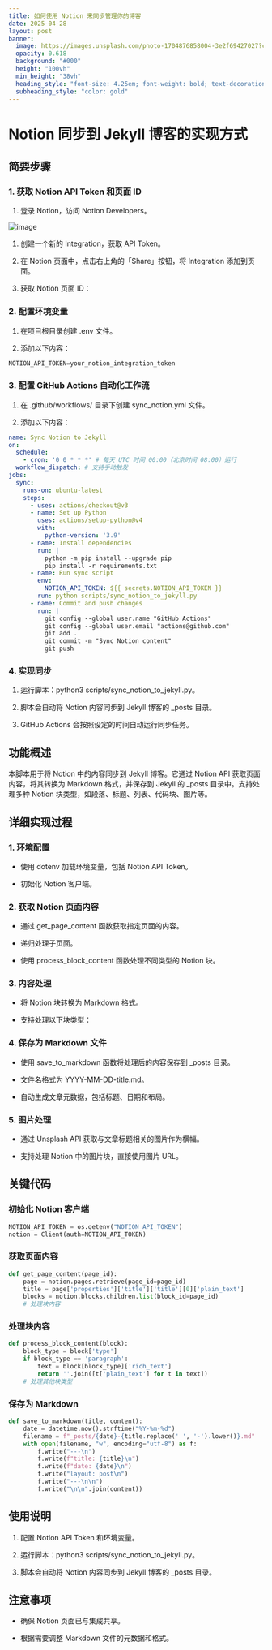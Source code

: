 ```yaml
---
title: 如何使用 Notion 来同步管理你的博客
date: 2025-04-28
layout: post
banner:
  image: https://images.unsplash.com/photo-1704876858004-3e2f69427027?crop=entropy&cs=tinysrgb&fit=max&fm=jpg&ixid=M3w2OTIwMzJ8MHwxfHJhbmRvbXx8fHx8fHx8fDE3NDU4MDQ3ODV8&ixlib=rb-4.0.3&q=80&w=1080
  opacity: 0.618
  background: "#000"
  height: "100vh"
  min_height: "38vh"
  heading_style: "font-size: 4.25em; font-weight: bold; text-decoration: underline"
  subheading_style: "color: gold"
---
```


# Notion 同步到 Jekyll 博客的实现方式

## 简要步骤

### 1. 获取 Notion API Token 和页面 ID

1. 登录 Notion，访问 Notion Developers。

![image](https://prod-files-secure.s3.us-west-2.amazonaws.com/a7a0cc5a-89b9-4cda-8686-1fba0ca52f40/d19c1afe-dea5-4312-9333-786b0ba83054/image.png?X-Amz-Algorithm=AWS4-HMAC-SHA256&X-Amz-Content-Sha256=UNSIGNED-PAYLOAD&X-Amz-Credential=ASIAZI2LB466QMYPIMPK%2F20250428%2Fus-west-2%2Fs3%2Faws4_request&X-Amz-Date=20250428T014625Z&X-Amz-Expires=3600&X-Amz-Security-Token=IQoJb3JpZ2luX2VjENH%2F%2F%2F%2F%2F%2F%2F%2F%2F%2FwEaCXVzLXdlc3QtMiJGMEQCIG1MtxKIkKvzLL1l7Yl7pGfY%2Bs0MtWEao1qWunbOYwBoAiA1%2Fdd0vkntQwtroGPBZaQkKR2TUiJj4SGt84n%2BCgLwvir%2FAwhqEAAaDDYzNzQyMzE4MzgwNSIM1QnuPqLBOvfwy1XSKtwDNjPkPRuLoiubq1Qjb2j3%2BWV3q3LE39AHitseR8cduMdhVXk9ks9YL0HkEbcKiggFMR1GuHNUChcZsA1xAGJLlp%2B9wuR%2BIlroj6tBcmZDhKiRHa0UtnKK3ri8gb%2B4ST7WEplOrbDbtQKUJGGvhPZL8%2Bz3u%2Biss7yNCVvLCm%2BIfj6Fcwbzfe6SOsvJA5iPg2YTWKKy5lvY354kz7FgzuRAE1wxsDcM17r7xU4D31lAUN9l4ChLxDkdLT%2F8VFNEKhCaNWnuhMw3req6FCQ5wzuokGym3m6Mmq4R%2FaqYcTCQSxSkfiphhMe%2F8PJrOA78YtSd5uHYqRphbbDH4yvZ2YEResAC33SUKiYlA7TGhj%2FCYh%2Ff2sVW1IdS59lSwX4VeLh4LDAK%2FmpjyNMXQt68j7DvfnrkxiZEBtLMxdbqlDXtNjG0Gw4kYu6cs2IrZOV3RGXa9PGF24JCCX0CHI5X2F6GvrXuuoWGfzdWrnLoVOpdySM0XV9aFUT9Lc1VB9hG8YUR%2Bdc0J9XZADTDDyJrppjkfSkP%2BKNbLCg3UY0Of0AE9EspnnODc1NZAvtjolg29gnq73XWCAEowYdjcr0z%2BXfBXuMSXceUCUgUY4nCBqX5UQ7A3XT9UR4Vc8Pzc2AwsqK7wAY6pgGObRfkXA4GobznPv1%2FHCKCjR4pP0jsvE6ix6mDy0z4PQTOpPiSn2PgdTeh5b72ChkULxU%2B%2BJn%2FadOfEZVXObCFFODBizEhC1H6SVAuGJ47NQDy2jns6aMzoUVQX3RtPOgTwarR%2FpZzNc9FKXgL2LqXww8w4mTkbM2eOnhYwUBvnAv%2FKAi%2Fb%2Bd6qXXHa3zBwjKvlGxIw9SNjqVsbJVZ%2Fs9lp47XL2Am&X-Amz-Signature=dd3cb517e81f741ef36cc2938972360fe33d8ad6825ea03c73c699f92603db46&X-Amz-SignedHeaders=host&x-id=GetObject)

1. 创建一个新的 Integration，获取 API Token。

1. 在 Notion 页面中，点击右上角的「Share」按钮，将 Integration 添加到页面。

1. 获取 Notion 页面 ID：


### 2. 配置环境变量

1. 在项目根目录创建 .env 文件。

1. 添加以下内容：

```javascript
NOTION_API_TOKEN=your_notion_integration_token
```

### 3. 配置 GitHub Actions 自动化工作流

1. 在 .github/workflows/ 目录下创建 sync_notion.yml 文件。

1. 添加以下内容：

```yaml
name: Sync Notion to Jekyll
on:
  schedule:
    - cron: '0 0 * * *' # 每天 UTC 时间 00:00（北京时间 08:00）运行
  workflow_dispatch: # 支持手动触发
jobs:
  sync:
    runs-on: ubuntu-latest
    steps:
      - uses: actions/checkout@v3
      - name: Set up Python
        uses: actions/setup-python@v4
        with:
          python-version: '3.9'
      - name: Install dependencies
        run: |
          python -m pip install --upgrade pip
          pip install -r requirements.txt
      - name: Run sync script
        env:
          NOTION_API_TOKEN: ${{ secrets.NOTION_API_TOKEN }}
        run: python scripts/sync_notion_to_jekyll.py
      - name: Commit and push changes
        run: |
          git config --global user.name "GitHub Actions"
          git config --global user.email "actions@github.com"
          git add .
          git commit -m "Sync Notion content"
          git push
```

### 4. 实现同步

1. 运行脚本：python3 scripts/sync_notion_to_jekyll.py。

1. 脚本会自动将 Notion 内容同步到 Jekyll 博客的 _posts 目录。

1. GitHub Actions 会按照设定的时间自动运行同步任务。

## 功能概述

本脚本用于将 Notion 中的内容同步到 Jekyll 博客。它通过 Notion API 获取页面内容，将其转换为 Markdown 格式，并保存到 Jekyll 的 _posts 目录中。支持处理多种 Notion 块类型，如段落、标题、列表、代码块、图片等。

## 详细实现过程

### 1. 环境配置

- 使用 dotenv 加载环境变量，包括 Notion API Token。

- 初始化 Notion 客户端。

### 2. 获取 Notion 页面内容

- 通过 get_page_content 函数获取指定页面的内容。

- 递归处理子页面。

- 使用 process_block_content 函数处理不同类型的 Notion 块。

### 3. 内容处理

- 将 Notion 块转换为 Markdown 格式。

- 支持处理以下块类型：


### 4. 保存为 Markdown 文件

- 使用 save_to_markdown 函数将处理后的内容保存到 _posts 目录。

- 文件名格式为 YYYY-MM-DD-title.md。

- 自动生成文章元数据，包括标题、日期和布局。

### 5. 图片处理

- 通过 Unsplash API 获取与文章标题相关的图片作为横幅。

- 支持处理 Notion 中的图片块，直接使用图片 URL。

## 关键代码

### 初始化 Notion 客户端

```python
NOTION_API_TOKEN = os.getenv("NOTION_API_TOKEN")
notion = Client(auth=NOTION_API_TOKEN)
```

### 获取页面内容

```python
def get_page_content(page_id):
    page = notion.pages.retrieve(page_id=page_id)
    title = page['properties']['title']['title'][0]['plain_text']
    blocks = notion.blocks.children.list(block_id=page_id)
    # 处理块内容
```

### 处理块内容

```python
def process_block_content(block):
    block_type = block['type']
    if block_type == 'paragraph':
        text = block[block_type]['rich_text']
        return ''.join([t['plain_text'] for t in text])
    # 处理其他块类型
```

### 保存为 Markdown

```python
def save_to_markdown(title, content):
    date = datetime.now().strftime("%Y-%m-%d")
    filename = f"_posts/{date}-{title.replace(' ', '-').lower()}.md"
    with open(filename, "w", encoding="utf-8") as f:
        f.write("---\n")
        f.write(f"title: {title}\n")
        f.write(f"date: {date}\n")
        f.write("layout: post\n")
        f.write("---\n\n")
        f.write("\n\n".join(content))
```

## 使用说明

1. 配置 Notion API Token 和环境变量。

1. 运行脚本：python3 scripts/sync_notion_to_jekyll.py。

1. 脚本会自动将 Notion 内容同步到 Jekyll 博客的 _posts 目录。

## 注意事项

- 确保 Notion 页面已与集成共享。

- 根据需要调整 Markdown 文件的元数据和格式。
